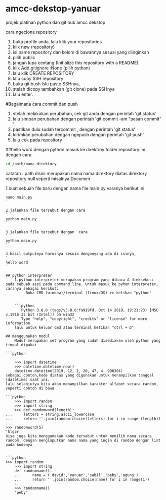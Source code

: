 # amcc-dekstop-yanuar
projek platihan python dan git hub amcc dekstop

cara ngeclone repository
1. buka profile anda, lalu klik your repositories
2. klik new (repository)
3. isi name repository dan kolom di bawahnya sesuai yang diinginkan
4. pilih public
5. jangan lupa centang (Initialize this repository with a README) 
6. klik Add,gitignore :None (pilih python)
7. lalu klik CREATE REPOSITORY
8. lalu copy SSH repository
9. buka git bush lslu paste SSHnya, 
10. stelah dicopy tambahkan (git clone) pada SSHnya
11. lalu enter.

#Bagaimana cara commit dan push
1. stelah melakukan perubahan, cek git anda dengan perintah 'git status'
2. lalu simpan perubahan dengan perintah 'git commit -am "pesan commit" '
3. pastikan dulu sudah tercommit , dengan perintah 'git status'
4. kirimkan perubahan dengan ngepush  dengan perintah 'git push'
5. lalu cek pada repository


##hello word dengan python
masuk ke direktroy folder repository ini dengan cara:
```bash
cd /path/nama direktory
```

catatan : path disini merupakan nama nama direktory diatas direktory repository null seperti misalnya Documen

1.buat sebuah file baru dengan nama file main.py varanya berikut ini
```
nano main.py
`

2.jalankan file tersebut dengan cara
`
python main.py
`

3.jalankan file tersebut dengan  cara
`
python main.py
`

4.hasil outputnya harusnya sesuia denganyang ada di isinya, 
`
hello word
`
	
## python interpreter
    1.python interpreter merupakan program yang dibaca & dieksekusi pada sebuah sesi pada command line. Untuk masuk ke pyhon interpreter, caranya sebagai berikut:
        -Buka CMD (window)/terminal (linux/OS) >> ketikan "python"


    ```python
       Python 3.8.0 (tags/v3.8.0:fa919fd, Oct 14 2019, 19:21:23) [MSC v.1916 32 bit (Intel)] on win32
       Type "help", "copyright", "credits" or "license" for more information.
    lalu untuk keluar cmd atau terminal ketikan "ctrl + D"

## menggunakan modul
    Modul merupakan set program yang sudah disediakan oleh python yang tingal dipakai 

```python

    >>> import datetime
    >>> datetime.datetime.now()
    datetime.datetime(2019, 12, 1, 20, 47, 4, 998304)
sebagai contoh,kode diatas yang digunakan untuk menampilkan tanggal (datetime) saat ini.
lalu selanjutya kita akan menampilkan karakter alfabet secara random, seperti contoh di bawa

```python
    >>> import random
    >>> import string
    >>> def randomword(length):
...     letters = string.ascii_lowercase
...     return ''.join(random.choice(letters) for i in range (length))
...
>>> randomword(5)
'klgzr'
bisa juga kita menggunakan kode tersebut untuk memilih nama secara random, dengan menginputkan nama nama yang ingin di random dengan list pada kodenya


```python
>>> import random
    >>> import string
    def randomname():
    ...     name = ('david','yanuar','sabil','peby','agung')
    ...     return ''.join(random.choice(name) for i in range(1))
    ...
    >>> randomname()
    'peby'

